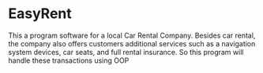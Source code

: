 # EasyRent
This a program software for a local Car Rental Company. Besides car
rental, the company also offers customers additional services such as a navigation system
devices, car seats, and full rental insurance.
So this program will handle these transactions using OOP 
